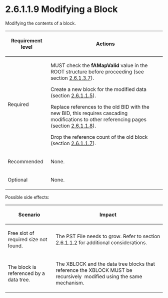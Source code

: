 <html dir="LTR" xmlns:mshelp="http://msdn.microsoft.com/mshelp" xmlns:ddue="http://ddue.schemas.microsoft.com/authoring/2003/5" xmlns:xlink="http://www.w3.org/1999/xlink" xmlns:tool="http://www.microsoft.com/tooltip">
    <head>
        <meta http-equiv="Content-Type" content="text/html; CHARSET=utf-8"></meta>
        <meta name="save" content="history"></meta>
        <title>2.6.1.1.9 Modifying a Block</title>
        <xml>
            <mshelp:toctitle title="2.6.1.1.9 Modifying a Block"></mshelp:toctitle>
            <mshelp:rltitle title="[MS-PST]: Modifying a Block"></mshelp:rltitle>
            <mshelp:keyword index="A" term="93faa1bc-e7be-4a15-8ff7-ed81ab7336a0"></mshelp:keyword>
            <mshelp:attr name="DCSext.ContentType" value="open specification"></mshelp:attr>
            <mshelp:attr name="AssetID" value="93faa1bc-e7be-4a15-8ff7-ed81ab7336a0"></mshelp:attr>
            <mshelp:attr name="TopicType" value="kbRef"></mshelp:attr>
            <mshelp:attr name="DCSext.Title" value="[MS-PST]: Modifying a Block" />
        </xml>
    </head>
    <body>
        <div id="header">
            <h1 class="heading">2.6.1.1.9 Modifying a Block</h1>
        </div>
        <div id="mainSection">
            <div id="mainBody">
                <div id="allHistory" class="saveHistory"></div>
                <div id="sectionSection0" class="section" name="collapseableSection">
                    

<p>Modifying the contents of a block.</p>

<table>
 <thead>
  <tr>
   <th>
   <p>Requirement level</p>
   </th>
   <th>
   <p><b><span>Actions</span></b></p>
   </th>
  </tr>
 </thead>
 <tr>
  <td>
  <p>Required</p>
  </td>
  <td>
  <p>MUST check the <b>fAMapValid</b> value in the ROOT
  structure before proceeding (see section <a href="d9bcc1fd-c66a-41b3-b6d7-ed09d2a25ced.md">2.6.1.3.7</a>).</p>
  <p>Create a new block for the modified data (section <a href="fbb1cdf8-1660-489c-bfca-125d05121bf8.md">2.6.1.1.5</a>).</p>
  <p>Replace references to the old BID with the new BID,
  this requires cascading modifications to other referencing pages (section <a href="e287bee3-dd1a-49aa-86cf-d0f5e4f49efe.md">2.6.1.1.8</a>).</p>
  <p>Drop the reference count of the old block (section <a href="44f19aba-6ea7-4835-8f86-c378b90594fd.md">2.6.1.1.7</a>).</p>
  </td>
 </tr>
 <tr>
  <td>
  <p>Recommended</p>
  </td>
  <td>
  <p>None.</p>
  </td>
 </tr>
 <tr>
  <td>
  <p>Optional</p>
  </td>
  <td>
  <p>None.</p>
  </td>
 </tr>
</table>

<p>Possible side effects:</p>

<table>
 <thead>
  <tr>
   <th>
   <p>Scenario</p>
   </th>
   <th>
   <p>Impact</p>
   </th>
  </tr>
 </thead>
 <tr>
  <td>
  <p>Free slot of required size not found.</p>
  </td>
  <td>
  <p>The PST File needs to grow. Refer to section <a href="cbea68b6-e93e-4477-a8ae-7e71c6b7908e.md">2.6.1.1.2</a> for additional
  considerations.</p>
  </td>
 </tr>
 <tr>
  <td>
  <p>The block is referenced by a data tree.</p>
  </td>
  <td>
  <p>The XBLOCK and the data tree blocks that reference the
  XBLOCK MUST be recursively  modified using the same mechanism.</p>
  </td>
 </tr>
</table>

<p> </p>
                </div>
            </div>
        </div>
    </body>
</html>